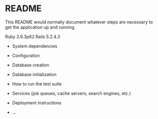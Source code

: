 # README

This README would normally document whatever steps are necessary to get the
application up and running.

Ruby 2.6.3p62
Rails 5.2.4.3

* System dependencies

* Configuration

* Database creation

* Database initialization

* How to run the test suite

* Services (job queues, cache servers, search engines, etc.)

* Deployment instructions

* ...
